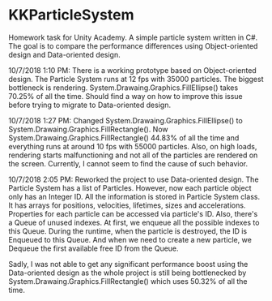 # KKParticleSystem
Homework task for Unity Academy. A simple particle system written in C#. The goal is to compare the performance differences using Object-oriented design and Data-oriented design.

10/7/2018 1:10 PM:
There is a working prototype based on Object-oriented design. The Particle System runs at 12 fps with 35000 particles. The biggest bottleneck is rendering. System.Drawaing.Graphics.FillEllipse() takes 70.25% of all the time. Should find a way on how to improve this issue before trying to migrate to Data-oriented design.

10/7/2018 1:27 PM:
Changed System.Drawaing.Graphics.FillEllipse() to System.Drawaing.Graphics.FillRectangle(). Now System.Drawaing.Graphics.FillRectangle() 44.83% of all the time and everything runs at around 10 fps with 55000 particles. Also, on high loads, rendering starts malfunctioning and not all of the particles are rendered on the screen. Currently, I cannot seem to find the cause of such behavior.

10/7/2018 2:05 PM:
Reworked the project to use Data-oriented design. The Particle System has a list of Particles. However, now each particle object only has an Integer ID. All the information is stored in Particle System class. It has arrays for positions, velocities, lifetimes, sizes and accelerations. Properties for each particle can be accessed via particle's ID. Also, there's a Queue of unused indexes. At first, we enqueue all the possible indexes to this Queue. During the runtime, when the particle is destroyed, the ID is Enqueued to this Queue. And when we need to create a new particle, we Dequeue the first available free ID from the Queue.

Sadly, I was not able to get any significant performance boost using the Data-oriented design as the whole project is still being bottlenecked by System.Drawaing.Graphics.FillRectangle() which uses 50.32% of all the time.

